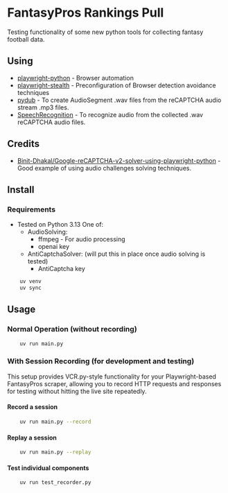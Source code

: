 # FantasyPros Rankings Pull

Testing functionality of some new python tools for collecting fantasy football data.

## Using

- [playwright-python](https://pypi.org/project/playwright/) - Browser automation
- [playwright-stealth](https://pypi.org/project/playwright-stealth/) - Preconfiguration of Browser detection avoidance techniques
- [pydub](https://pypi.org/project/pydub/) - To create AudioSegment .wav files from the reCAPTCHA audio stream .mp3 files.
- [SpeechRecognition](https://pypi.org/project/SpeechRecognition/) - To recognize audio from the collected .wav reCAPTCHA audio files.

## Credits

- [Binit-Dhakal/Google-reCAPTCHA-v2-solver-using-playwright-python](https://github.com/Binit-Dhakal/Google-reCAPTCHA-v2-solver-using-playwright-python) - Good example of using audio challenges solving techniques.

## Install

### Requirements

- Tested on Python 3.13
One of:
  - AudioSolving:
    - ffmpeg - For audio processing
    - openai key
  - AntiCaptchaSolver: (will put this in place once audio solving is tested)
    - AntiCaptcha key

```bash
    uv venv
    uv sync
```

## Usage

### Normal Operation (without recording)

```bash
    uv run main.py
```

### With Session Recording (for development and testing)

This setup provides VCR.py-style functionality for your Playwright-based FantasyPros scraper, allowing you to record HTTP requests and responses for testing without hitting the live site repeatedly.

#### Record a session

```bash
    uv run main.py --record
```

#### Replay a session

```bash
    uv run main.py --replay
```

#### Test individual components

```bash
    uv run test_recorder.py
```
